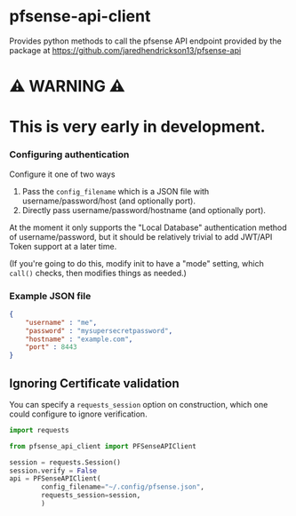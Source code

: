 # pfsense-api-client

Provides python methods to call the pfsense API endpoint provided by the package at https://github.com/jaredhendrickson13/pfsense-api

# ⚠️ WARNING ⚠️
# This is very early in development.

### Configuring authentication

Configure it one of two ways 

1. Pass the `config_filename` which is a JSON file with username/password/host (and optionally port).
2. Directly pass username/password/hostname (and optionally port).

At the moment it only supports the "Local Database" authentication method of username/password, but it should be relatively trivial to add JWT/API Token support at a later time.

(If you're going to do this, modify init to have a "mode" setting, which `call()` checks, then modifies things as needed.)

### Example JSON file

```json
{
    "username" : "me",
    "password" : "mysupersecretpassword",
    "hostname" : "example.com",
    "port" : 8443
}
```

## Ignoring Certificate validation

You can specify a `requests_session` option on construction, which one could configure to ignore verification.

```python
import requests

from pfsense_api_client import PFSenseAPIClient

session = requests.Session()
session.verify = False
api = PFSenseAPIClient(
        config_filename="~/.config/pfsense.json",
        requests_session=session,
        )
```
